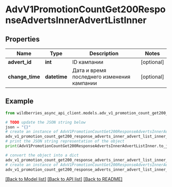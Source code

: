 # AdvV1PromotionCountGet200ResponseAdvertsInnerAdvertListInner


## Properties

Name | Type | Description | Notes
------------ | ------------- | ------------- | -------------
**advert_id** | **int** | ID кампании | [optional] 
**change_time** | **datetime** | Дата и время последнего изменения кампании | [optional] 

## Example

```python
from wildberries_async_api_client.models.adv_v1_promotion_count_get200_response_adverts_inner_advert_list_inner import AdvV1PromotionCountGet200ResponseAdvertsInnerAdvertListInner

# TODO update the JSON string below
json = "{}"
# create an instance of AdvV1PromotionCountGet200ResponseAdvertsInnerAdvertListInner from a JSON string
adv_v1_promotion_count_get200_response_adverts_inner_advert_list_inner_instance = AdvV1PromotionCountGet200ResponseAdvertsInnerAdvertListInner.from_json(json)
# print the JSON string representation of the object
print(AdvV1PromotionCountGet200ResponseAdvertsInnerAdvertListInner.to_json())

# convert the object into a dict
adv_v1_promotion_count_get200_response_adverts_inner_advert_list_inner_dict = adv_v1_promotion_count_get200_response_adverts_inner_advert_list_inner_instance.to_dict()
# create an instance of AdvV1PromotionCountGet200ResponseAdvertsInnerAdvertListInner from a dict
adv_v1_promotion_count_get200_response_adverts_inner_advert_list_inner_from_dict = AdvV1PromotionCountGet200ResponseAdvertsInnerAdvertListInner.from_dict(adv_v1_promotion_count_get200_response_adverts_inner_advert_list_inner_dict)
```
[[Back to Model list]](../README.md#documentation-for-models) [[Back to API list]](../README.md#documentation-for-api-endpoints) [[Back to README]](../README.md)


